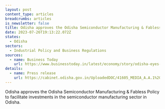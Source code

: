 ```yaml
---
layout: post
content_type: articles
breadcrumbs: articles
is_newsletter: false
title: Odisha approves the Odisha Semiconductor Manufacturing & Fabless Policy
date: 2023-07-26T19:13:22.072Z
states:
  - Odisha
sectors:
  - Industrial Policy and Business Regulations
sources:
  - name: Business Today
    url: https://www.businesstoday.in/latest/economy/story/odisha-eyes-chip-fab-approves-semiconductor-policy-390845-2023-07-22
details:
  - name: Press release
    url: https://cabinet.odisha.gov.in/UploadedDOC/41605_MEDIA_A.A.1%20%20E%20&%20IT.pdf
---
```

Odisha approves the Odisha Semiconductor Manufacturing & Fabless Policy to facilitate investments in the semiconductor manufacturing sector in Odisha.
